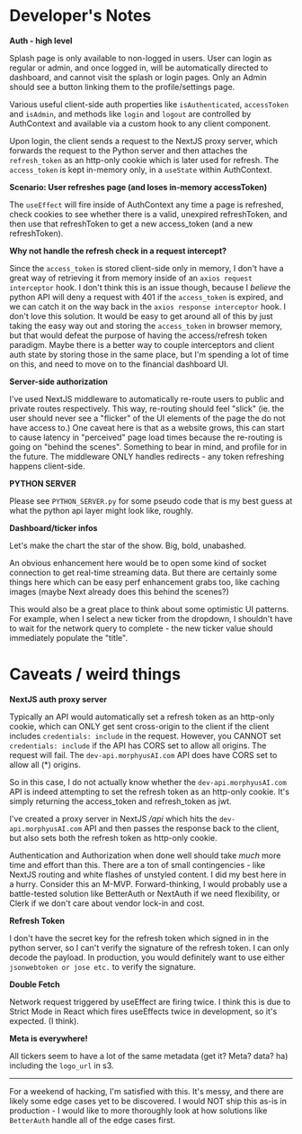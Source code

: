 # Developer's Notes

**Auth - high level**

Splash page is only available to non-logged in users. User can login as regular or admin, and once logged in, will be automatically directed to dashboard, and cannot visit the splash or login pages. Only an Admin should see a button linking them to the profile/settings page.

Various useful client-side auth properties like `isAuthenticated`, `accessToken` and `isAdmin`, and methods like `login` and `logout` are controlled by AuthContext and available via a custom hook to any client component.

Upon login, the client sends a request to the NextJS proxy server, which forwards the request to the Python server and then attaches the `refresh_token` as an http-only cookie which is later used for refresh. The `access_token` is kept in-memory only, in a `useState` within AuthContext.

**Scenario: User refreshes page (and loses in-memory accessToken)**

The `useEffect` will fire inside of AuthContext any time a page is refreshed, check cookies to see whether there is a valid, unexpired refreshToken, and then use that refreshToken to get a new access_token (and a new refreshToken).

**Why not handle the refresh check in a request intercept?**

Since the `access_token` is stored client-side only in memory, I don't have a great way of retrieving it from memory inside of an `axios request interceptor` hook. I don't think this is an issue though, because I _believe_ the python API will deny a request with 401 if the `access_token` is expired, and we can catch it on the way back in the `axios response interceptor` hook. I don't love this solution. It would be easy to get around all of this by just taking the easy way out and storing the `access_token` in browser memory, but that would defeat the purpose of having the access/refresh token paradigm. Maybe there is a better way to couple interceptors and client auth state by storing those in the same place, but I'm spending a lot of time on this, and need to move on to the financial dashboard UI.

**Server-side authorization**

I've used NextJS middleware to automatically re-route users to public and private routes respectively. This way, re-routing should feel "slick" (ie. the user should never see a "flicker" of the UI elements of the page the do not have access to.) One caveat here is that as a website grows, this can start to cause latency in "perceived" page load times because the re-routing is going on "behind the scenes". Something to bear in mind, and profile for in the future. The middleware ONLY handles redirects - any token refreshing happens client-side.

**PYTHON SERVER**

Please see `PYTHON_SERVER.py` for some pseudo code that is my best guess at what the python api layer might look like, roughly.

**Dashboard/ticker infos**

Let's make the chart the star of the show. Big, bold, unabashed.

An obvious enhancement here would be to open some kind of socket connection to get real-time streaming data. But there are certainly some things here which can be easy perf enhancement grabs too, like caching images (maybe Next already does this behind the scenes?)

This would also be a great place to think about some optimistic UI patterns. For example, when I select a new ticker from the dropdown, I shouldn't have to wait for the network query to complete - the new ticker value should immediately populate the "title".

# Caveats / weird things

**NextJS auth proxy server**

Typically an API would automatically set a refresh token as an http-only cookie, which can ONLY get sent cross-origin to the client if the client includes `credentials: include` in the request. However, you CANNOT set `credentials: include` if the API has CORS set to allow all origins. The request will fail. The `dev-api.morphyusAI.com` API does have CORS set to allow all (\*) origins.

So in this case, I do not actually know whether the `dev-api.morphyusAI.com` API is indeed attempting to set the refresh token as an http-only cookie. It's simply returning the access_token and refresh_token as jwt.

I've created a proxy server in NextJS _/api_ which hits the `dev-api.morphyusAI.com` API and then passes the response back to the client, but also sets both the refresh token as http-only cookie.

Authentication and Authorization when done well should take _much_ more time and effort than this. There are a ton of small contingencies - like NextJS routing and white flashes of unstyled content. I did my best here in a hurry. Consider this an M-MVP. Forward-thinking, I would probably use a battle-tested solution like BetterAuth or NextAuth if we need flexibility, or Clerk if we don't care about vendor lock-in and cost.

**Refresh Token**

I don't have the secret key for the refresh token which signed in in the python server, so I can't verify the signature of the refresh token. I can only decode the payload. In production, you would definitely want to use either `jsonwebtoken or jose etc.` to verify the signature.

**Double Fetch**

Network request triggered by useEffect are firing twice. I think this is due to Strict Mode in React which fires useEffects twice in development, so it's expected. (I think).

**Meta is everywhere!**

All tickers seem to have a lot of the same metadata (get it? Meta? data? ha) including the `logo_url` in s3.

---

For a weekend of hacking, I'm satisfied with this. It's messy, and there are likely some edge cases yet to be discovered. I would NOT ship this as-is in production - I would like to more thoroughly look at how solutions like `BetterAuth` handle all of the edge cases first.
